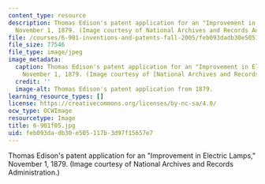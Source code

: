 ```yaml
---
content_type: resource
description: Thomas Edison's patent application for an "Improvement in Electric Lamps,"
  November 1, 1879. (Image courtesy of National Archives and Records Administration.)
file: /courses/6-901-inventions-and-patents-fall-2005/feb093dadb30e505117b3d97f15657e7_6-901f05.jpg
file_size: 77546
file_type: image/jpeg
image_metadata:
  caption: Thomas Edison's patent application for an "Improvement in Electric Lamps,"
    November 1, 1879. (Image courtesy of [National Archives and Records Administration](http://www.archives.gov/).)
  credit: ''
  image-alt: Thomas Edison's patent application from 1879.
learning_resource_types: []
license: https://creativecommons.org/licenses/by-nc-sa/4.0/
ocw_type: OCWImage
resourcetype: Image
title: 6-901f05.jpg
uid: feb093da-db30-e505-117b-3d97f15657e7
---
```

Thomas Edison's patent application for an "Improvement in Electric Lamps," November 1, 1879. (Image courtesy of National Archives and Records Administration.)